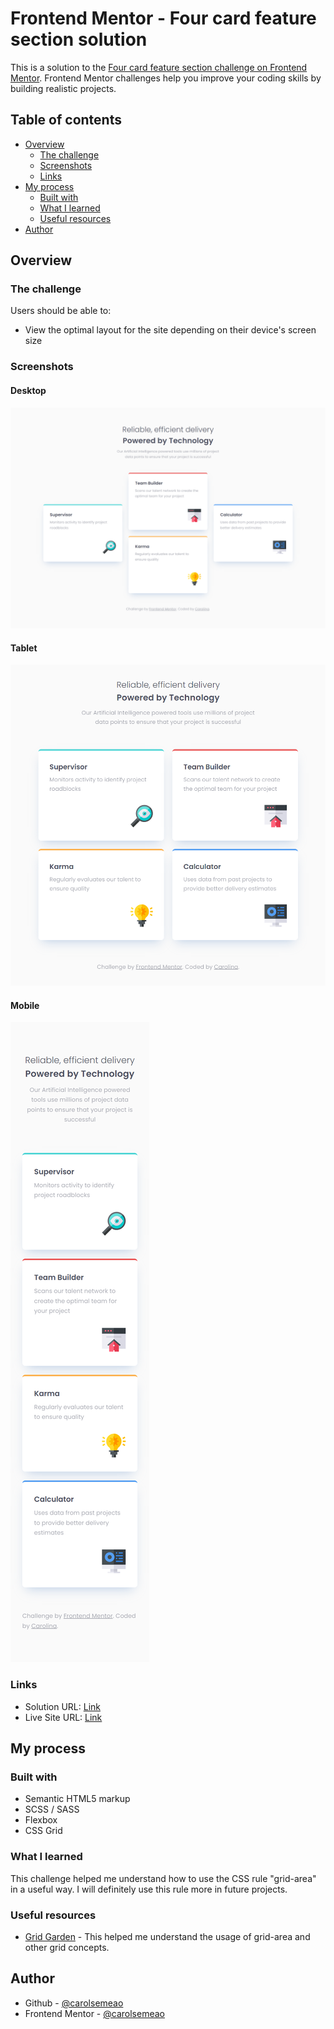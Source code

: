 # Frontend Mentor - Four card feature section solution
This is a solution to the [Four card feature section challenge on Frontend Mentor](https://www.frontendmentor.io/challenges/four-card-feature-section-weK1eFYK). Frontend Mentor challenges help you improve your coding skills by building realistic projects. 

## Table of contents
- [Overview](#overview)
  - [The challenge](#the-challenge)
  - [Screenshots](#screenshots)
  - [Links](#links)
- [My process](#my-process)
  - [Built with](#built-with)
  - [What I learned](#what-i-learned)
  - [Useful resources](#useful-resources)
- [Author](#author)


## Overview
### The challenge
Users should be able to:

- View the optimal layout for the site depending on their device's screen size

### Screenshots
#### Desktop
![Screenshot for Desktop](images/screenshot_desktop.png)
#### Tablet
![Screenshot for Tablet](images/screenshot_tablet.png)
#### Mobile
![Screenshot for Mobile](images/screenshot_mobile.png)

### Links
- Solution URL: [Link](https://your-solution-url.com)
- Live Site URL: [Link](https://your-live-site-url.com)

## My process
### Built with
- Semantic HTML5 markup
- SCSS / SASS
- Flexbox
- CSS Grid

### What I learned
This challenge helped me understand how to use the CSS rule "grid-area" in a useful way. I will definitely use this rule more in future projects.

### Useful resources
- [Grid Garden](https://cssgridgarden.com/) - This helped me understand the usage of grid-area and other grid concepts.

## Author
- Github - [@carolsemeao](https://github.com/carolsemeao)
- Frontend Mentor - [@carolsemeao](https://www.frontendmentor.io/profile/carolsemeaoe)